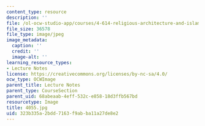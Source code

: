 ```yaml
---
content_type: resource
description: ''
file: /ol-ocw-studio-app/courses/4-614-religious-architecture-and-islamic-cultures-fall-2002/323b335a2bdd7163f9abba11a27de8e2_4055.jpg
file_size: 36578
file_type: image/jpeg
image_metadata:
  caption: ''
  credit: ''
  image-alt: ''
learning_resource_types:
- Lecture Notes
license: https://creativecommons.org/licenses/by-nc-sa/4.0/
ocw_type: OCWImage
parent_title: Lecture Notes
parent_type: CourseSection
parent_uid: 68abeaab-4eff-532c-e858-18d3ffb567bd
resourcetype: Image
title: 4055.jpg
uid: 323b335a-2bdd-7163-f9ab-ba11a27de8e2
---
```

